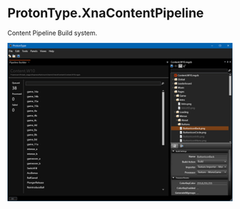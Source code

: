 # ProtonType.XnaContentPipeline

Content Pipeline Build system.

![ProtonType](../Documentation/Images/ProtonType.XnaContentPipeline.PNG)

